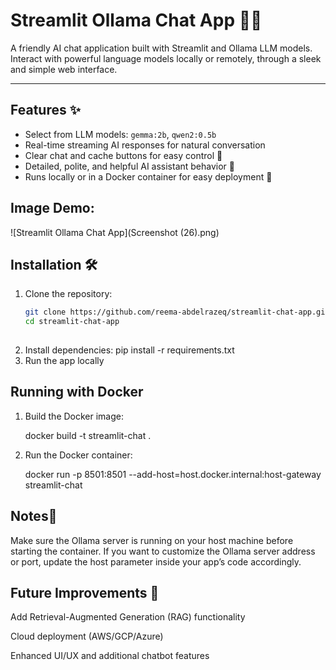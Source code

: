 # Streamlit Ollama Chat App 🤖💬

A friendly AI chat application built with Streamlit and Ollama LLM models.  
Interact with powerful language models locally or remotely, through a sleek and simple web interface.

---

## Features ✨

- Select from LLM models: `gemma:2b`, `qwen2:0.5b`  
- Real-time streaming AI responses for natural conversation  
- Clear chat and cache buttons for easy control 🧹  
- Detailed, polite, and helpful AI assistant behavior 🤝  
- Runs locally or in a Docker container for easy deployment 🐳

## Image Demo:

![Streamlit Ollama Chat App](Screenshot (26).png)

## Installation 🛠️

1. Clone the repository:
   ```bash
   git clone https://github.com/reema-abdelrazeq/streamlit-chat-app.git
   cd streamlit-chat-app
  
2. Install dependencies:
    pip install -r requirements.txt
3. Run the app locally


## Running with Docker

1. Build the Docker image:

   docker build -t streamlit-chat .
2. Run the Docker container:
   
   docker run -p 8501:8501 --add-host=host.docker.internal:host-gateway streamlit-chat

## Notes📌
Make sure the Ollama server is running on your host machine before starting the container.
If you want to customize the Ollama server address or port, update the host parameter inside your app’s code accordingly.

## Future Improvements 🚀
Add Retrieval-Augmented Generation (RAG) functionality

Cloud deployment (AWS/GCP/Azure)

Enhanced UI/UX and additional chatbot features


